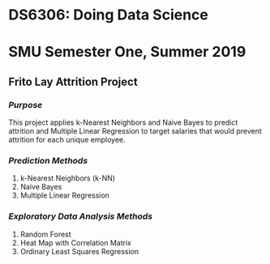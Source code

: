 # **DS6306: Doing Data Science**
# **SMU Semester One, Summer 2019**
## **Frito Lay Attrition Project**

### _Purpose_
This project applies k-Nearest Neighbors and Naive Bayes to predict attrition and Multiple 
Linear Regression to target salaries that would prevent attrition for each unique employee.

### _Prediction Methods_
1. k-Nearest Neighbors (k-NN)
2. Naive Bayes
3. Multiple Linear Regression

### _Exploratory Data Analysis Methods_
1. Random Forest
2. Heat Map with Correlation Matrix
2. Ordinary Least Squares Regression
